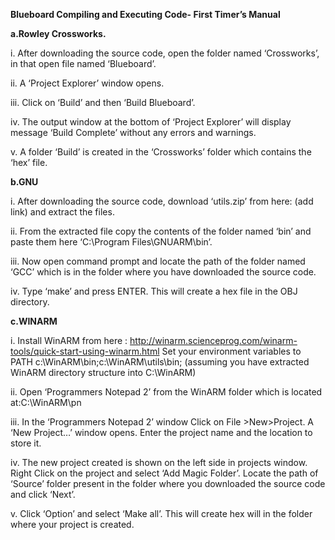 **Blueboard Compiling and Executing Code- First Timer’s Manual**

**a.Rowley Crossworks.**

i. After downloading the source code, open the folder named ‘Crossworks’, in that        open file named ‘Blueboard’.

ii. A ‘Project Explorer’ window opens.

iii. Click on ‘Build’ and then ‘Build Blueboard’.

iv. The output window at the bottom of ‘Project Explorer’ will display message ‘Build Complete’ without any errors and warnings.

v. A folder ‘Build’ is created in the ‘Crossworks’ folder which contains the ‘hex’ file.


**b.GNU**

i. After downloading the source code, download ‘utils.zip’ from here: (add link) and extract the files.

ii. From the extracted file copy the contents of the folder named ‘bin’ and paste them here ‘C:\Program Files\GNUARM\bin’.

iii. Now open command prompt and locate the path of the folder named ‘GCC’ which is in the folder where you have downloaded the source code.

iv. Type ‘make’ and press ENTER. This will create a hex file in the OBJ directory.

**c.WINARM**

i.	Install WinARM from here :
http://winarm.scienceprog.com/winarm-tools/quick-start-using-winarm.html
Set your environment variables to
PATH c:\WinARM\bin;c:\WinARM\utils\bin; (assuming you have extracted WinARM directory structure into C:\WinARM)

ii. Open ‘Programmers Notepad 2’ from the WinARM folder which is located at:C:\WinARM\pn

iii. In the ‘Programmers Notepad 2’ window Click on File >New>Project.
A ‘New Project…’ window opens. Enter the project name and the location to store it.

iv. The new project created is shown on the left side in projects window.
Right Click on the project and select ‘Add Magic Folder’. Locate the path of ‘Source’ folder present in the folder where you downloaded the source code and click ‘Next’.

v. Click ‘Option’ and select ‘Make all’. This will create hex will in the folder where your project is created.
